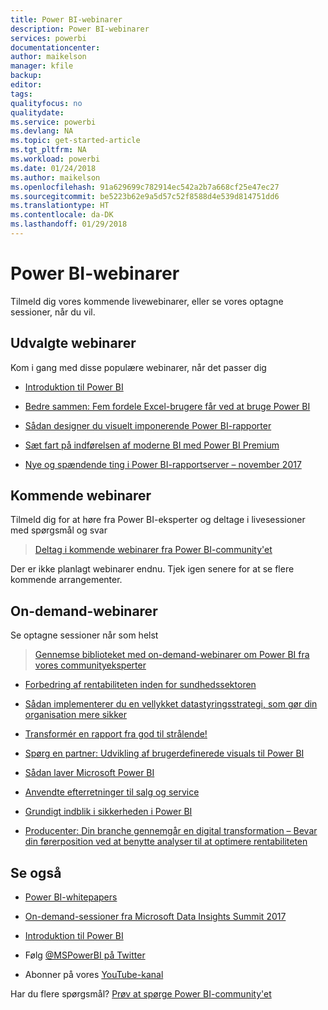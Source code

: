 ```yaml
---
title: Power BI-webinarer
description: Power BI-webinarer
services: powerbi
documentationcenter: 
author: maikelson
manager: kfile
backup: 
editor: 
tags: 
qualityfocus: no
qualitydate: 
ms.service: powerbi
ms.devlang: NA
ms.topic: get-started-article
ms.tgt_pltfrm: NA
ms.workload: powerbi
ms.date: 01/24/2018
ms.author: maikelson
ms.openlocfilehash: 91a629699c782914ec542a2b7a668cf25e47ec27
ms.sourcegitcommit: be5223b62e9a5d57c52f8588d4e539d814751dd6
ms.translationtype: HT
ms.contentlocale: da-DK
ms.lasthandoff: 01/29/2018
---
```

# <a name="power-bi-webinars"></a>Power BI-webinarer

Tilmeld dig vores kommende livewebinarer, eller se vores optagne sessioner, når du vil.

## <a name="featured-webinars"></a>Udvalgte webinarer

Kom i gang med disse populære webinarer, når det passer dig

- [Introduktion til Power BI](https://info.microsoft.com/getting-started-with-power-bi-ondemand.html?Is=Website)

- [Bedre sammen: Fem fordele Excel-brugere får ved at bruge Power BI](https://info.microsoft.com/excel-powerbi-better-together.html?Is=Website)

- [Sådan designer du visuelt imponerende Power BI-rapporter](https://community.powerbi.com/t5/Webinars-and-Video-Gallery/5-3-17-Webinar-How-to-Design-Visually-Stunning-Power-BI-Reports/m-p/168204?Is=Website)

- [Sæt fart på indførelsen af moderne BI med Power BI Premium](https://info.microsoft.com/powerbi-premium-webinar-ondemand.html?Is=Website)

- [Nye og spændende ting i Power BI-rapportserver – november 2017](https://info.microsoft.com/whats-new-powerbi-report-server.html?Is=Website)

## <a name="upcoming-webinars"></a>Kommende webinarer

Tilmeld dig for at høre fra Power BI-eksperter og deltage i livesessioner med spørgsmål og svar

>[Deltag i kommende webinarer fra Power BI-community'et](https://community.powerbi.com/t5/Webinars-and-Video-Gallery/bd-p/VideoTipsTricks?filter=webinars&featured=yes&Is=Website)

Der er ikke planlagt webinarer endnu. Tjek igen senere for at se flere kommende arrangementer.

## <a name="on-demand-webinars"></a>On-demand-webinarer

Se optagne sessioner når som helst

>[Gennemse biblioteket med on-demand-webinarer om Power BI fra vores communityeksperter](https://community.powerbi.com/t5/Webinars-and-Video-Gallery/bd-p/VideoTipsTricks?filter=webinars&featured=yes&Is=Website)

- [Forbedring af rentabiliteten inden for sundhedssektoren](https://info.microsoft.com/improving-profitability-in-healthcare.html?Is=Website)

- [Sådan implementerer du en vellykket datastyringsstrategi, som gør din organisation mere sikker](https://info.microsoft.com/powerbi-data-governance-strategy-ondemand.html?Is=Website)

- [Transformér en rapport fra god til strålende!](https://community.powerbi.com/t5/Webinars-and-Video-Gallery/Power-BI-Transforming-A-Report-From-Good-to-GREAT/m-p/315119?Is=Website)

- [Spørg en partner: Udvikling af brugerdefinerede visuals til Power BI](https://community.powerbi.com/t5/Webinars-and-Video-Gallery/Ask-a-Partner-Developing-Custom-Visuals-for-Power-BI/m-p/150368?Is=Website)

- [Sådan laver Microsoft Power BI](https://info.microsoft.com/US-PowerBI-WBNR-FY17-11Nov-29-BIATMIcrosoft274828_01Registration-ForminBody.html?Is=Website)

- [Anvendte efterretninger til salg og service](https://info.microsoft.com/applied-intelligence-for-sales-service.html?Is=Website)

- [Grundigt indblik i sikkerheden i Power BI](https://community.powerbi.com/t5/Webinars-and-Video-Gallery/5-23-2017-Power-BI-security-deep-dive-by-Kasper-de-Jonge/m-p/161476?Is=Website)

- [Producenter: Din branche gennemgår en digital transformation – Bevar din førerposition ved at benytte analyser til at optimere rentabiliteten](https://info.microsoft.com/digital-transformation-in-manufacturing.html?Is=Website)

## <a name="see-also"></a>Se også

- [Power BI-whitepapers](whitepapers.md)

- [On-demand-sessioner fra Microsoft Data Insights Summit 2017](https://community.powerbi.com/t5/Data-Insights-Summit-2017-On/bd-p/DataInsightsSummit2017OnDemand?Is=Website)

- [Introduktion til Power BI](service-get-started.md)

- Følg [@MSPowerBI på Twitter](https://twitter.com/mspowerbi)

- Abonner på vores [YouTube-kanal](https://www.youtube.com/mspowerbi)

Har du flere spørgsmål? [Prøv at spørge Power BI-community'et](https://community.powerbi.com/)
